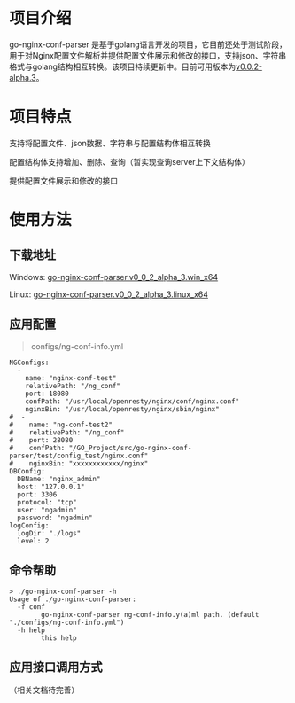 # 项目介绍
go-nginx-conf-parser 是基于golang语言开发的项目，它目前还处于测试阶段，用于对Nginx配置文件解析并提供配置文件展示和修改的接口，支持json、字符串格式与golang结构相互转换。该项目持续更新中。目前可用版本为[v0.0.2-alpha.3](https://github.com/ClessLi/go-nginx-conf-parser/tree/v0.0.2-alpha.3)。

# 项目特点
支持将配置文件、json数据、字符串与配置结构体相互转换

配置结构体支持增加、删除、查询（暂实现查询server上下文结构体）

提供配置文件展示和修改的接口

# 使用方法
## 下载地址
Windows:  [go-nginx-conf-parser.v0_0_2_alpha_3.win_x64](https://github.com/ClessLi/go-nginx-conf-parser/releases/download/v0.0.2-alpha.3/go-nginx-conf-parser.v0_0_2_alpha_3.win_x64.zip)

Linux: [go-nginx-conf-parser.v0_0_2_alpha_3.linux_x64](https://github.com/ClessLi/go-nginx-conf-parser/releases/download/v0.0.2-alpha.3/go-nginx-conf-parser.v0_0_2_alpha_3.linux_x64.zip)

## 应用配置
> configs/ng-conf-info.yml
```
NGConfigs:
  -
    name: "nginx-conf-test"
    relativePath: "/ng_conf"
    port: 18080
    confPath: "/usr/local/openresty/nginx/conf/nginx.conf"
    nginxBin: "/usr/local/openresty/nginx/sbin/nginx"
#  -
#    name: "ng-conf-test2"
#    relativePath: "/ng_conf"
#    port: 28080
#    confPath: "/GO_Project/src/go-nginx-conf-parser/test/config_test/nginx.conf"
#    nginxBin: "xxxxxxxxxxxx/nginx"
DBConfig:
  DBName: "nginx_admin"
  host: "127.0.0.1"
  port: 3306
  protocol: "tcp"
  user: "ngadmin"
  password: "ngadmin"
logConfig:
  logDir: "./logs"
  level: 2
```

## 命令帮助
```
> ./go-nginx-conf-parser -h
Usage of ./go-nginx-conf-parser:
  -f conf
    	go-nginx-conf-parser ng-conf-info.y(a)ml path. (default "./configs/ng-conf-info.yml")
  -h help
    	this help
```

## 应用接口调用方式
（相关文档待完善）